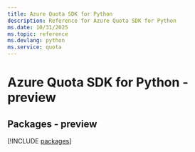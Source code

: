 ```yaml
---
title: Azure Quota SDK for Python
description: Reference for Azure Quota SDK for Python
ms.date: 10/31/2025
ms.topic: reference
ms.devlang: python
ms.service: quota
---
```

# Azure Quota SDK for Python - preview
## Packages - preview
[!INCLUDE [packages](quota-index.md)]